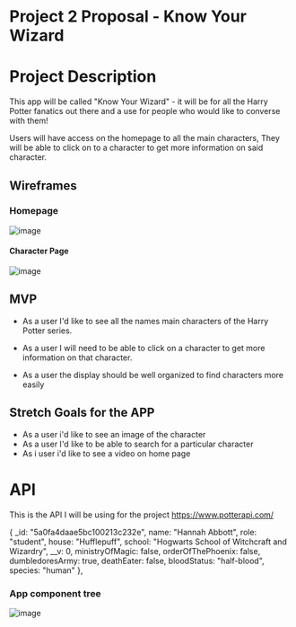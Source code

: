 # Project 2 Proposal - Know Your Wizard

# Project Description

This app will be called "Know Your Wizard" - it will be for all the Harry Potter fanatics out there and a use for people who would like to converse with them!

Users will have access on the homepage to all the main characters, They will be able to click on to a character to get more information on said character.

## Wireframes

### Homepage

![image](https://media.git.generalassemb.ly/user/29117/files/d9e06b00-d0db-11ea-8be8-ebfedcf1ce57)

#### Character Page

![image](https://media.git.generalassemb.ly/user/29117/files/02686500-d0dc-11ea-910a-3db35c85233d)

## MVP

- As a user I'd like to see all the names main characters of the Harry Potter series.

- As a user I will need to be able to click on a character to get more information on that character.

- As a user the display should be well organized to find characters more easily

## Stretch Goals for the APP

- As a user i'd like to see an image of the character
- As a user I'd like to be able to search for a particular character
- As i user i'd like to see a video on home page

# API

This is the API I will be using for the project https://www.potterapi.com/

{
\_id: "5a0fa4daae5bc100213c232e",
name: "Hannah Abbott",
role: "student",
house: "Hufflepuff",
school: "Hogwarts School of Witchcraft and Wizardry",
\_\_v: 0,
ministryOfMagic: false,
orderOfThePhoenix: false,
dumbledoresArmy: true,
deathEater: false,
bloodStatus: "half-blood",
species: "human"
},

### App component tree

![image](https://media.git.generalassemb.ly/user/29117/files/09918080-d179-11ea-95e6-982beae1ebca)
